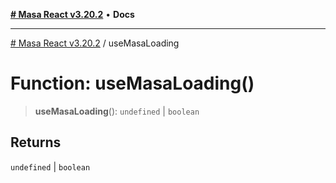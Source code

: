 [**# Masa React v3.20.2**](../README.md) • **Docs**

***

[# Masa React v3.20.2](../globals.md) / useMasaLoading

# Function: useMasaLoading()

> **useMasaLoading**(): `undefined` \| `boolean`

## Returns

`undefined` \| `boolean`
